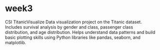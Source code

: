 # week3
CSI
TitanicVisualize
Data visualization project on the Titanic dataset. Includes survival analysis by gender and class, passenger class distribution, and age distribution. Helps understand data patterns and build basic plotting skills using Python libraries like pandas, seaborn, and matplotlib.
